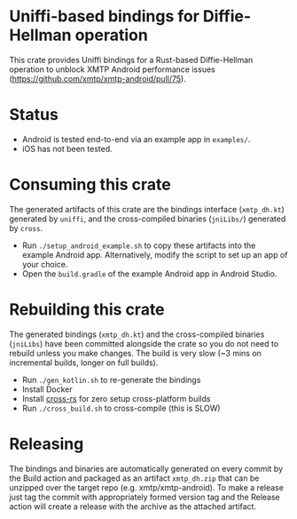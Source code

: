 # Uniffi-based bindings for Diffie-Hellman operation

This crate provides Uniffi bindings for a Rust-based Diffie-Hellman operation to unblock XMTP Android performance issues (https://github.com/xmtp/xmtp-android/pull/75).

# Status

- Android is tested end-to-end via an example app in `examples/`.
- iOS has not been tested.

# Consuming this crate

The generated artifacts of this crate are the bindings interface (`xmtp_dh.kt`) generated by `uniffi`, and the cross-compiled binaries (`jniLibs/`) generated by `cross`.

- Run `./setup_android_example.sh` to copy these artifacts into the example Android app. Alternatively, modify the script to set up an app of your choice.
- Open the `build.gradle` of the example Android app in Android Studio.

# Rebuilding this crate

The generated bindings (`xmtp_dh.kt`) and the cross-compiled binaries (`jniLibs`) have been committed alongside the crate so you do not need to rebuild unless you make changes. The build is very slow (~3 mins on incremental builds, longer on full builds).

- Run `./gen_kotlin.sh` to re-generate the bindings
- Install Docker
- Install [cross-rs](https://github.com/cross-rs/cross) for zero setup cross-platform builds
- Run `./cross_build.sh` to cross-compile (this is SLOW)

# Releasing

The bindings and binaries are automatically generated on every commit by the Build action and packaged as an artifact `xmtp_dh.zip` that can be unzipped over the target repo (e.g. xmtp/xmtp-android). To make a release just tag the commit with appropriately formed version tag and the Release action will create a release with the archive as the attached artifact.
